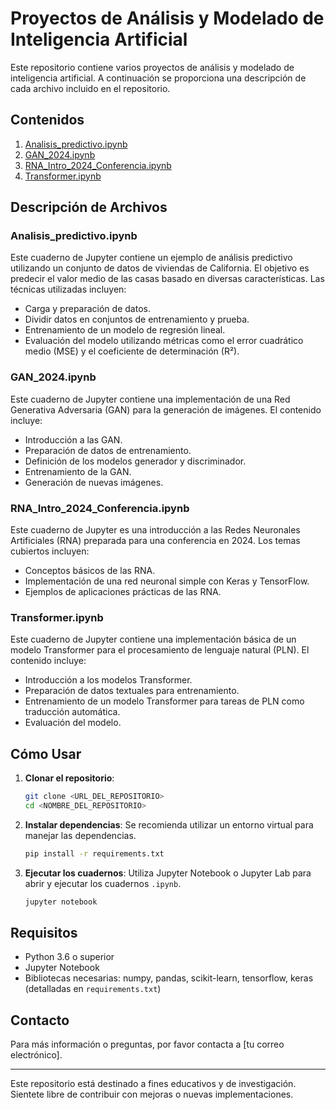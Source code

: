 # Proyectos de Análisis y Modelado de Inteligencia Artificial

Este repositorio contiene varios proyectos de análisis y modelado de inteligencia artificial. A continuación se proporciona una descripción de cada archivo incluido en el repositorio.

## Contenidos

1. [Analisis_predictivo.ipynb](#analisis_predictivoipynb)
2. [GAN_2024.ipynb](#gan_2024ipynb)
3. [RNA_Intro_2024_Conferencia.ipynb](#rna_intro_2024_conferenciaipynb)
4. [Transformer.ipynb](#transformeripynb)

## Descripción de Archivos

### Analisis_predictivo.ipynb

Este cuaderno de Jupyter contiene un ejemplo de análisis predictivo utilizando un conjunto de datos de viviendas de California. El objetivo es predecir el valor medio de las casas basado en diversas características. Las técnicas utilizadas incluyen:

- Carga y preparación de datos.
- Dividir datos en conjuntos de entrenamiento y prueba.
- Entrenamiento de un modelo de regresión lineal.
- Evaluación del modelo utilizando métricas como el error cuadrático medio (MSE) y el coeficiente de determinación (R²).

### GAN_2024.ipynb

Este cuaderno de Jupyter contiene una implementación de una Red Generativa Adversaria (GAN) para la generación de imágenes. El contenido incluye:

- Introducción a las GAN.
- Preparación de datos de entrenamiento.
- Definición de los modelos generador y discriminador.
- Entrenamiento de la GAN.
- Generación de nuevas imágenes.

### RNA_Intro_2024_Conferencia.ipynb

Este cuaderno de Jupyter es una introducción a las Redes Neuronales Artificiales (RNA) preparada para una conferencia en 2024. Los temas cubiertos incluyen:

- Conceptos básicos de las RNA.
- Implementación de una red neuronal simple con Keras y TensorFlow.
- Ejemplos de aplicaciones prácticas de las RNA.

### Transformer.ipynb

Este cuaderno de Jupyter contiene una implementación básica de un modelo Transformer para el procesamiento de lenguaje natural (PLN). El contenido incluye:

- Introducción a los modelos Transformer.
- Preparación de datos textuales para entrenamiento.
- Entrenamiento de un modelo Transformer para tareas de PLN como traducción automática.
- Evaluación del modelo.

## Cómo Usar

1. **Clonar el repositorio**: 
    ```bash
    git clone <URL_DEL_REPOSITORIO>
    cd <NOMBRE_DEL_REPOSITORIO>
    ```

2. **Instalar dependencias**:
    Se recomienda utilizar un entorno virtual para manejar las dependencias.
    ```bash
    pip install -r requirements.txt
    ```

3. **Ejecutar los cuadernos**:
    Utiliza Jupyter Notebook o Jupyter Lab para abrir y ejecutar los cuadernos `.ipynb`.

    ```bash
    jupyter notebook
    ```

## Requisitos

- Python 3.6 o superior
- Jupyter Notebook
- Bibliotecas necesarias: numpy, pandas, scikit-learn, tensorflow, keras (detalladas en `requirements.txt`)

## Contacto

Para más información o preguntas, por favor contacta a [tu correo electrónico].

---

Este repositorio está destinado a fines educativos y de investigación. Sientete libre de contribuir con mejoras o nuevas implementaciones.



